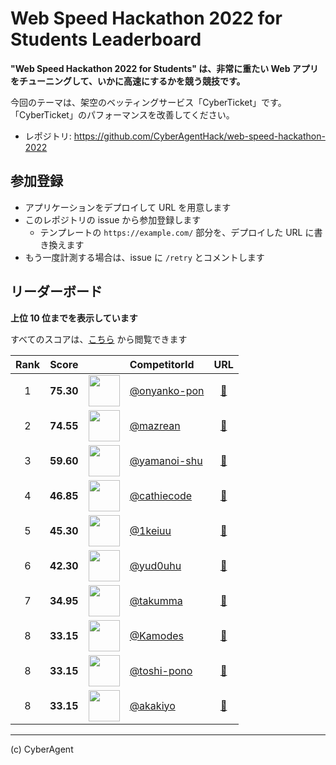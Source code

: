 # Web Speed Hackathon 2022 for Students Leaderboard

**"Web Speed Hackathon 2022 for Students" は、非常に重たい Web アプリをチューニングして、いかに高速にするかを競う競技です。**

今回のテーマは、架空のベッティングサービス「CyberTicket」です。
「CyberTicket」のパフォーマンスを改善してください。

- レポジトリ: https://github.com/CyberAgentHack/web-speed-hackathon-2022

## 参加登録

- アプリケーションをデプロイして URL を用意します
- このレポジトリの issue から参加登録します
  - テンプレートの `https://example.com/` 部分を、デプロイした URL に書き換えます
- もう一度計測する場合は、issue に `/retry` とコメントします

## リーダーボード

**上位 10 位までを表示しています**

すべてのスコアは、[こちら](./score.csv) から閲覧できます

<!-- leaderboard:start -->

|Rank|Score||CompetitorId|URL|
|:--:|:--:|:--:|:--|:--:|
|1|**75.30**|<img alt="" width="50" height="50" src="https://github.com/onyanko-pon.png?size=100"/>|[@onyanko-pon](https://github.com/onyanko-pon)|[:link:](https://web-hack-2022-maruyama.herokuapp.com/)|
|2|**74.55**|<img alt="" width="50" height="50" src="https://github.com/mazrean.png?size=100"/>|[@mazrean](https://github.com/mazrean)|[:link:](https://wsh2022.mazrean.com/)|
|3|**59.60**|<img alt="" width="50" height="50" src="https://github.com/yamanoi-shu.png?size=100"/>|[@yamanoi-shu](https://github.com/yamanoi-shu)|[:link:](https://speedhackathon2022-yamanoi.herokuapp.com/)|
|4|**46.85**|<img alt="" width="50" height="50" src="https://github.com/cathiecode.png?size=100"/>|[@cathiecode](https://github.com/cathiecode)|[:link:](https://wsh-2022-cathiecode.herokuapp.com/)|
|5|**45.30**|<img alt="" width="50" height="50" src="https://github.com/1keiuu.png?size=100"/>|[@1keiuu](https://github.com/1keiuu)|[:link:](https://web-speed-hackathon2022.herokuapp.com/)|
|6|**42.30**|<img alt="" width="50" height="50" src="https://github.com/yud0uhu.png?size=100"/>|[@yud0uhu](https://github.com/yud0uhu)|[:link:](https://wsh-2022-yud0uhu.herokuapp.com/)|
|7|**34.95**|<img alt="" width="50" height="50" src="https://github.com/takumma.png?size=100"/>|[@takumma](https://github.com/takumma)|[:link:](https://web-speedup-hackason-2022.herokuapp.com/)|
|8|**33.15**|<img alt="" width="50" height="50" src="https://github.com/Kamodes.png?size=100"/>|[@Kamodes](https://github.com/Kamodes)|[:link:](https://web-speed-hack-kamo.herokuapp.com/)|
|8|**33.15**|<img alt="" width="50" height="50" src="https://github.com/toshi-pono.png?size=100"/>|[@toshi-pono](https://github.com/toshi-pono)|[:link:](https://wsh-2022-toshi00.herokuapp.com/)|
|8|**33.15**|<img alt="" width="50" height="50" src="https://github.com/akakiyo.png?size=100"/>|[@akakiyo](https://github.com/akakiyo)|[:link:](https://web-speed-hackathon-2022-kiyo.herokuapp.com/)|

<!-- leaderboard:end -->

---

(c) CyberAgent
